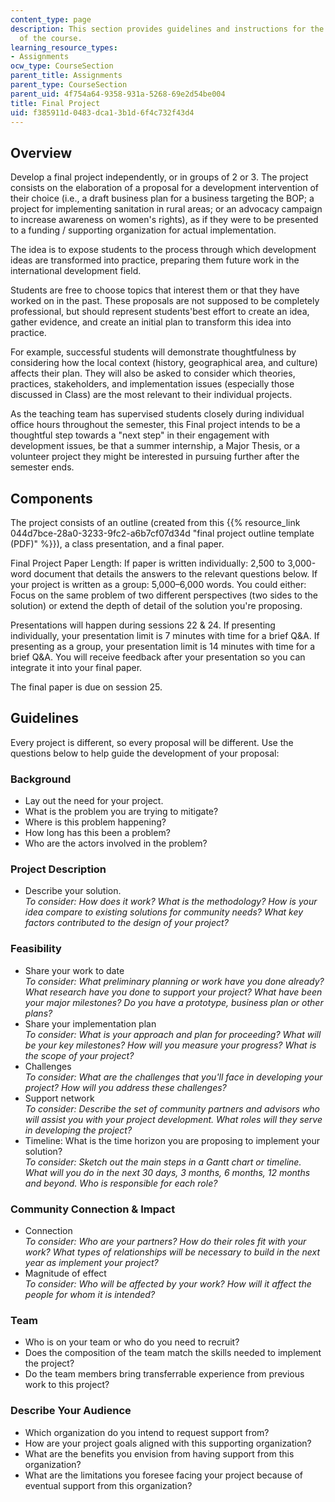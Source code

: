 ```yaml
---
content_type: page
description: This section provides guidelines and instructions for the final project
  of the course.
learning_resource_types:
- Assignments
ocw_type: CourseSection
parent_title: Assignments
parent_type: CourseSection
parent_uid: 4f754a64-9358-931a-5268-69e2d54be004
title: Final Project
uid: f385911d-0483-dca1-3b1d-6f4c732f43d4
---
```


Overview
--------

Develop a final project independently, or in groups of 2 or 3. The project consists on the elaboration of a proposal for a development intervention of their choice (i.e., a draft business plan for a business targeting the BOP; a project for implementing sanitation in rural areas; or an advocacy campaign to increase awareness on women's rights), as if they were to be presented to a funding / supporting organization for actual implementation.

The idea is to expose students to the process through which development ideas are transformed into practice, preparing them future work in the international development field.

Students are free to choose topics that interest them or that they have worked on in the past. These proposals are not supposed to be completely professional, but should represent students'best effort to create an idea, gather evidence, and create an initial plan to transform this idea into practice.

For example, successful students will demonstrate thoughtfulness by considering how the local context (history, geographical area, and culture) affects their plan. They will also be asked to consider which theories, practices, stakeholders, and implementation issues (especially those discussed in Class) are the most relevant to their individual projects.

As the teaching team has supervised students closely during individual office hours throughout the semester, this Final project intends to be a thoughtful step towards a "next step" in their engagement with development issues, be that a summer internship, a Major Thesis, or a volunteer project they might be interested in pursuing further after the semester ends.

Components
----------

The project consists of an outline (created from this {{% resource_link 044d7bce-28a0-3233-9fc2-a6b7cf07d34d "final project outline template (PDF)" %}}), a class presentation, and a final paper.

Final Project Paper Length: If paper is written individually: 2,500 to 3,000-word document that details the answers to the relevant questions below. If your project is written as a group: 5,000–6,000 words. You could either: Focus on the same problem of two different perspectives (two sides to the solution) or extend the depth of detail of the solution you're proposing.

Presentations will happen during sessions 22 & 24. If presenting individually, your presentation limit is 7 minutes with time for a brief Q&A. If presenting as a group, your presentation limit is 14 minutes with time for a brief Q&A. You will receive feedback after your presentation so you can integrate it into your final paper.

The final paper is due on session 25.

Guidelines
----------

Every project is different, so every proposal will be different. Use the questions below to help guide the development of your proposal:

### **Background**

*   Lay out the need for your project.
*   What is the problem you are trying to mitigate?
*   Where is this problem happening?
*   How long has this been a problem?
*   Who are the actors involved in the problem?

### **Project Description**

*   Describe your solution.  
    _To consider: How does it work? What is the methodology? How is your idea compare to existing solutions for community needs? What key factors contributed to the design of your project?_

### **Feasibility**

*   Share your work to date  
    _To consider: What preliminary planning or work have you done already? What research have you done to support your project? What have been your major milestones? Do you have a prototype, business plan or other plans?_
*   Share your implementation plan  
    _To consider: What is your approach and plan for proceeding? What will be your key milestones? How will you measure your progress? What is the scope of your project?_
*   Challenges  
    _To consider: What are the challenges that you'll face in developing your project? How will you address these challenges?_
*   Support network  
    _To consider: Describe the set of community partners and advisors who will assist you with your project development. What roles will they serve in developing the project?_
*   Timeline: What is the time horizon you are proposing to implement your solution?  
    _To consider: Sketch out the main steps in a Gantt chart or timeline. What will you do in the next 30 days, 3 months, 6 months, 12 months and beyond. Who is responsible for each role?_

### **Community Connection & Impact**

*   Connection  
    _To consider: Who are your partners? How do their roles fit with your work? What types of relationships will be necessary to build in the next year as implement your project?_
*   Magnitude of effect  
    _To consider: Who will be affected by your work? How will it affect the people for whom it is intended?_

### **Team**

*   Who is on your team or who do you need to recruit?
*   Does the composition of the team match the skills needed to implement the project?
*   Do the team members bring transferrable experience from previous work to this project?

### **Describe Your Audience**

*   Which organization do you intend to request support from?
*   How are your project goals aligned with this supporting organization?
*   What are the benefits you envision from having support from this organization?
*   What are the limitations you foresee facing your project because of eventual support from this organization?